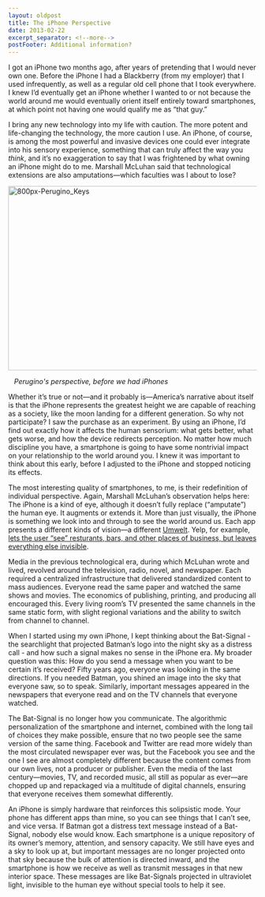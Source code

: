 ```yaml
---
layout: oldpost
title: The iPhone Perspective
date: 2013-02-22
excerpt_separator: <!--more-->
postFooter: Additional information?
---
```


I got an iPhone two months ago, after years of pretending that I would never own one. Before the iPhone I had a Blackberry (from my employer) that I used infrequently, as well as a regular old cell phone that I took everywhere. I knew I’d eventually get an iPhone whether I wanted to or not because the world around me would eventually orient itself entirely toward smartphones, at which point not having one would qualify me as “that guy.”

I bring any new technology into my life with caution. The more potent and life-changing the technology, the more caution I use. An iPhone, of course, is among the most powerful and invasive devices one could ever integrate into his sensory experience, something that can truly affect the way you <i>think</i>, and it’s no exaggeration to say that I was frightened by what owning an iPhone might do to me. Marshall McLuhan said that technological extensions are also amputations—which faculties was I about to lose?

<a href="http://kneelingbus.files.wordpress.com/2013/02/800px-perugino_keys.jpg"><img class="aligncenter size-full wp-image-527" alt="800px-Perugino_Keys" src="http://kneelingbus.files.wordpress.com/2013/02/800px-perugino_keys.jpg" width="590" height="373" /></a>

<em>   Perugino's perspective, before we had iPhones</em>

Whether it’s true or not—and it probably is—America’s narrative about itself is that the iPhone represents the greatest height we are capable of reaching as a society, like the moon landing for a different generation. So why not participate? I saw the purchase as an experiment. By using an iPhone, I’d find out exactly how it affects the human sensorium: what gets better, what gets worse, and how the device redirects perception. No matter how much discipline you have, a smartphone is going to have some nontrivial impact on your relationship to the world around you. I knew it was important to think about this early, before I adjusted to the iPhone and stopped noticing its effects.

The most interesting quality of smartphones, to me, is their redefinition of individual perspective. Again, Marshall McLuhan’s observation helps here: The iPhone is a kind of eye, although it doesn’t fully replace (“amputate”) the human eye. It augments or extends it. More than just visually, the iPhone is something we look into and through to see the world around us. Each app presents a different kinds of vision—a different <a href="http://en.wikipedia.org/wiki/Umwelt">Umwelt</a>. Yelp, for example, <a href="http://kneelingbus.wordpress.com/2012/03/15/you-are-not-a-packet-2/">lets the user “see” resturants, bars, and other places of business, but leaves everything else invisible</a>.

Media in the previous technological era, during which McLuhan wrote and lived, revolved around the television, radio, novel, and newspaper. Each required a centralized infrastructure that delivered standardized content to mass audiences. Everyone read the same paper and watched the same shows and movies. The economics of publishing, printing, and producing all encouraged this. Every living room’s TV presented the same channels in the same static form, with slight regional variations and the ability to switch from channel to channel.

When I started using my own iPhone, I kept thinking about the Bat-Signal - the searchlight that projected Batman’s logo into the night sky as a distress call - and how such a signal makes no sense in the iPhone era. My broader question was this: How do you send a message when you want to be certain it’s received? Fifty years ago, everyone was looking in the same directions. If you needed Batman, you shined an image into the sky that everyone saw, so to speak. Similarly, important messages appeared in the newspapers that everyone read and on the TV channels that everyone watched.

The Bat-Signal is no longer how you communicate. The algorithmic personalization of the smartphone and internet, combined with the long tail of choices they make possible, ensure that no two people see the same version of the same thing. Facebook and Twitter are read more widely than the most circulated newspaper ever was, but the Facebook you see and the one I see are almost completely different because the content comes from our own lives, not a producer or publisher. Even the media of the last century—movies, TV, and recorded music, all still as popular as ever—are chopped up and repackaged via a multitude of digital channels, ensuring that everyone receives them somewhat differently.

An iPhone is simply hardware that reinforces this solipsistic mode. Your phone has different apps than mine, so you can see things that I can’t see, and vice versa. If Batman got a distress text message instead of a Bat-Signal, nobody else would know. Each smartphone is a unique repository of its owner’s memory, attention, and sensory capacity. We still have eyes and a sky to look up at, but important messages are no longer projected onto that sky because the bulk of attention is directed inward, and the smartphone is how we receive as well as transmit messages in that new interior space. These messages are like Bat-Signals projected in ultraviolet light, invisible to the human eye without special tools to help it see.